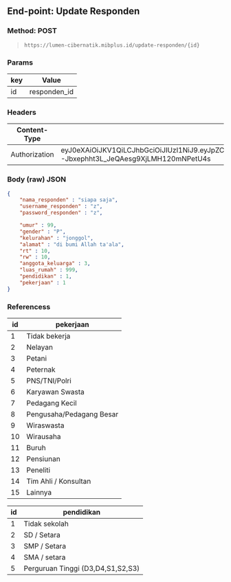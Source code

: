 ## End-point: Update Responden
### Method: POST
>```
>https://lumen-cibernatik.mibplus.id/update-responden/{id}
>```
### Params

|key|Value|
|---|---|
|id|responden_id|

### Headers

|Content-Type|Value|
|---|---|
|Authorization|eyJ0eXAiOiJKV1QiLCJhbGciOiJIUzI1NiJ9.eyJpZCI6IjAwMDAwMDAwLTAwMDAtMDAwMC0wMDAwLTAwMDAwMDBhZG1pbiJ9.gHe_N1W-Jbxephht3L_JeQAesg9XjLMH120mNPetU4s|

### Body (**raw**) JSON

```json
{
    "nama_responden" : "siapa saja",
    "username_responden" : "z",
    "password_responden" : "z",

    "umur" : 99,
    "gender" : "P",
    "kelurahan" : "jonggol",
    "alamat" : "di bumi Allah ta'ala",
    "rt" : 10,
    "rw" : 10,
    "anggota_keluarga" : 3,
    "luas_rumah" : 999,
    "pendidikan" : 1,
    "pekerjaan" : 1
}
```

### Referencess

|id|pekerjaan|
|--|--|
|1|Tidak bekerja|
|2|Nelayan|
|3|Petani|
|4|Peternak|
|5|PNS/TNI/Polri|
|6|Karyawan Swasta|
|7|Pedagang Kecil|
|8|Pengusaha/Pedagang Besar|
|9|Wiraswasta|
|10|Wirausaha|
|11|Buruh|
|12|Pensiunan|
|13|Peneliti|
|14|Tim Ahli / Konsultan|
|15|Lainnya|

|id|pendidikan|
|--|--|
|1|Tidak sekolah|
|2|SD / Setara|
|3|SMP / Setara|
|4|SMA / setara|
|5|Perguruan Tinggi (D3,D4,S1,S2,S3)|